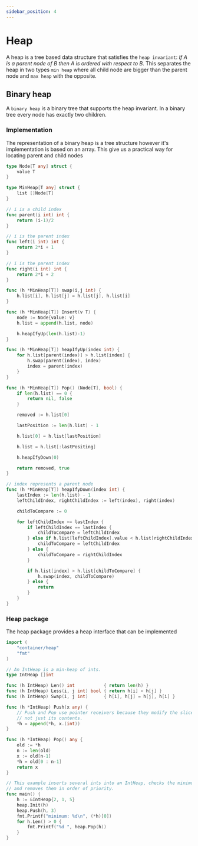 ```yaml
---
sidebar_position: 4
---
```


# Heap
A heap is a tree based data structure that satisfies the `heap invariant`: *If A is a parent node of B then A is ordered with respect to B*. This separates the heap in two types `min heap` where all child node are bigger than the parent node and `max heap` with the opposite.

## Binary heap
A `binary heap` is a binary tree that supports the heap invariant. In a binary tree every node has exactly two children.

### Implementation 
The representation of a binary heap is a tree structure however it's implementation is based on an array. This give us a practical way for locating parent and child nodes

```go
type Node[T any] struct {
    value T
}

type MinHeap[T any] struct {
    list []Node[T]
}

// i is a child index
func parent(i int) int {
    return (i-1)/2
}

// i is the parent index
func left(i int) int {
    return 2*i + 1
}

// i is the parent index
func right(i int) int {
    return 2*i + 2
}

func (h *MinHeap[T]) swap(i,j int) {
    h.list[i], h.list[j] = h.list[j], h.list[i]
}

func (h *MinHeap[T]) Insert(v T) {
    node := Node{value: v}
    h.list = append(h.list, node)

    h.heapIfyUp(len(h.list)-1)
}

func (h *MinHeap[T]) heapIfyUp(index int) {
    for h.list[parent(index)] > h.list[index] {
        h.swap(parent(index), index)
        index = parent(index)
    }
}

func (h *MinHeap[T]) Pop() (Node[T], bool) {
    if len(h.list) == 0 {
        return nil, false
    }

    removed := h.list[0]

    lastPosition := len(h.list) - 1

    h.list[0] = h.list[lastPosition]

    h.list = h.list[:lastPositing]

    h.heapIfyDown(0)

    return removed, true
}

// index represents a parent node
func (h *MinHeap[T]) heapIfyDown(index int) {
    lastIndex := len(h.list) - 1
    leftChildIndex, rightChildIndex := left(index), right(index)

    childToCompare := 0

    for leftChildIndex <= lastIndex {
        if leftChildIndex == lastIndex {
            childToCompare = leftChildIndex
        } else if h.list[leftChildIndex].value < h.list[rightChildIndex].value {
            childToCompare = leftChildIndex
        } else {
            childToCompare = rightChildIndex
        }

        if h.list[index] > h.list[childToCompare] {
            h.swap(index, childToCompare)
        } else {
            return
        }
    }
}

```

### Heap package
The heap package provides a heap interface that can be implemented

```go
import (
	"container/heap"
	"fmt"
)

// An IntHeap is a min-heap of ints.
type IntHeap []int

func (h IntHeap) Len() int           { return len(h) }
func (h IntHeap) Less(i, j int) bool { return h[i] < h[j] }
func (h IntHeap) Swap(i, j int)      { h[i], h[j] = h[j], h[i] }

func (h *IntHeap) Push(x any) {
	// Push and Pop use pointer receivers because they modify the slice's length,
	// not just its contents.
	*h = append(*h, x.(int))
}

func (h *IntHeap) Pop() any {
	old := *h
	n := len(old)
	x := old[n-1]
	*h = old[0 : n-1]
	return x
}

// This example inserts several ints into an IntHeap, checks the minimum,
// and removes them in order of priority.
func main() {
	h := &IntHeap{2, 1, 5}
	heap.Init(h)
	heap.Push(h, 3)
	fmt.Printf("minimum: %d\n", (*h)[0])
	for h.Len() > 0 {
		fmt.Printf("%d ", heap.Pop(h))
	}
}

```
